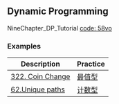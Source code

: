 ## Dynamic Programming

NineChapter_DP_Tutorial [code: 58vo](https://pan.baidu.com/s/1I4ek_rVZI-d5h8m-zWvA3A)

### Examples
| Description                                                                | Practice                           |
| -------------------------------------------------------------------------- | ---------------------------------- |
| [322. Coin Change]()                                                       | [最值型](/dp/322.coin-change.java) |
| [62.Unique paths](https://leetcode.com/problems/unique-paths/description/) | [计数型](/dp/62.unique-paths.java) |